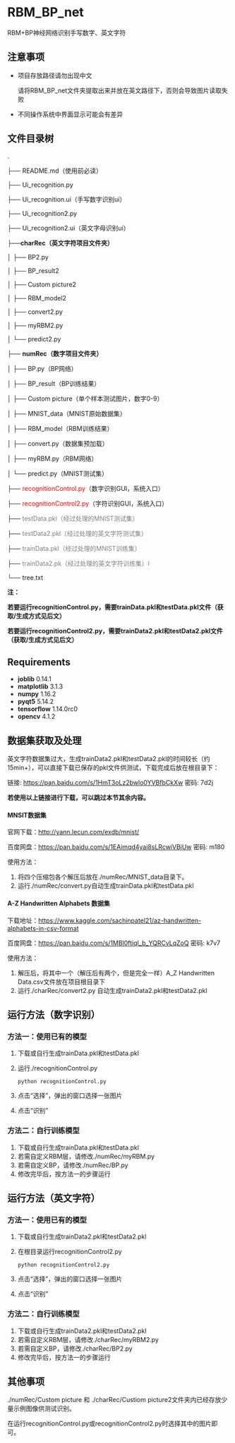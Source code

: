 # RBM_BP_net

RBM+BP神经网络识别手写数字、英文字符



## 注意事项

- 项目存放路径请勿出现中文

  请将RBM_BP_net文件夹提取出来并放在英文路径下，否则会导致图片读取失败


- 不同操作系统中界面显示可能会有差异



## 文件目录树

.

├── README.md（使用前必读）

├── Ui_recognition.py

├── Ui_recognition.ui（手写数字识别ui）

├── Ui_recognition2.py

├── Ui_recognition2.ui（英文字母识别ui）

├──**charRec（英文字符项目文件夹）**

│  ├── BP2.py

│  ├── BP_result2

│  ├── Custom picture2

│  ├── RBM_model2

│  ├── convert2.py

│  ├── myRBM2.py

│  └── predict2.py

├── **numRec（数字项目文件夹）**

│  ├── BP.py（BP网络）

│  ├── BP_result（BP训练结果）

│  ├── Custom picture（单个样本测试图片，数字0-9）

│  ├── MNIST_data（MNIST原始数据集）

│  ├── RBM_model（RBM训练结果）

│  ├── convert.py（数据集预加载）

│  ├── myRBM.py（RBM网络）

│  └── predict.py（MNIST测试集）

├── <font color=red>recognitionControl.py</font>（数字识别GUI，系统入口）

├── <font color=red>recognitionControl2.py</font>（字符识别GUI，系统入口）

├── <font color=gray>testData.pkl（经过处理的MNIST测试集）</font>

├── <font color=gray>testData2.pkl（经过处理的英文字符测试集）</font>

├── <font color=gray>trainData.pkl（经过处理的MNIST训练集）</font>

├── <font color=gray>trainData2.pk（经过处理的英文字符训练集）l</font>

└── tree.txt



**注：**

**若要运行recognitionControl.py，需要trainData.pkl和testData.pkl文件（获取/生成方式见后文）**

**若要运行recognitionControl2.py，需要trainData2.pkl和testData2.pkl文件（获取/生成方式见后文）**



## Requirements

- **joblib** 0.14.1
- **matplotlib** 3.1.3
- **numpy** 1.16.2
- **pyqt5** 5.14.2
- **tensorflow** 1.14.0rc0
- **opencv** 4.1.2



## 数据集获取及处理

英文字符数据集过大，生成trainData2.pkl和testData2.pkl的时间较长（约15min+），可以直接下载已保存的pkl文件供测试，下载完成后放在根目录下：

链接: https://pan.baidu.com/s/1HmT3oLz2bwlo0YVBfbCkXw  密码: 7d2j



**若使用以上链接进行下载，可以跳过本节其余内容。**



#### MNSIT数据集

官网下载：http://yann.lecun.com/exdb/mnist/

百度网盘：https://pan.baidu.com/s/1EAimqd4yai8sLRcwiVBjUw  密码: m180



使用方法：

1. 将四个压缩包各个解压后放在./numRec/MNIST_data目录下。
2. 运行./numRec/convert.py自动生成trainData.pkl和testData.pkl



#### A-Z Handwritten Alphabets 数据集

下载地址：https://www.kaggle.com/sachinpatel21/az-handwritten-alphabets-in-csv-format

百度网盘：https://pan.baidu.com/s/1MBl0ftiqI_b_YQRCvLqZoQ  密码: k7v7



使用方法：

1. 解压后，将其中一个（解压后有两个，但是完全一样）A_Z Handwritten Data.csv文件放在项目根目录下
2. 运行./charRec/convert2.py 自动生成trainData2.pkl和testData2.pkl



## 运行方法（数字识别）

### 方法一：使用已有的模型

1. 下载或自行生成trainData.pkl和testData.pkl

2. 运行./recognitionControl.py

   ```
   python recognitionControl.py
   ```

3. 点击“选择”，弹出的窗口选择一张图片

4. 点击“识别”



### 方法二：自行训练模型

1. 下载或自行生成trainData.pkl和testData.pkl
3. 若需自定义RBM层，请修改./numRec/myRBM.py
4. 若需自定义BP，请修改./numRec/BP.py
5. 修改完毕后，按方法一的步骤运行



## 运行方法（英文字符）

### 方法一：使用已有的模型

1. 下载或自行生成trainData2.pkl和testData2.pkl

2. 在根目录运行recognitionControl2.py

   ```
   python recognitionControl2.py
   ```

3. 点击“选择”，弹出的窗口选择一张图片

4. 点击“识别”



### 方法二：自行训练模型

1. 下载或自行生成trainData2.pkl和testData2.pkl
3. 若需自定义RBM层，请修改./charRec/myRBM2.py
4. 若需自定义BP，请修改./charRec/BP2.py
5. 修改完毕后，按方法一的步骤运行



## 其他事项

./numRec/Custom picture 和 ./charRec/Custiom picture2文件夹内已经存放少量示例图像供测试识别。

在运行recognitionControl.py或recognitionControl2.py时选择其中的图片即可。

